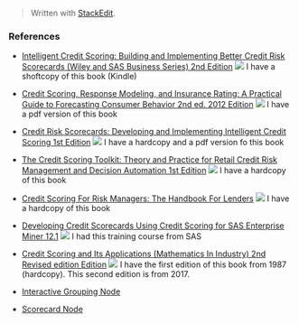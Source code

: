 > Written with [StackEdit](https://stackedit.io/).

### References

- [Intelligent Credit Scoring: Building and Implementing Better Credit Risk Scorecards (Wiley and SAS Business Series)  2nd Edition](https://www.amazon.com/Intelligent-Credit-Scoring-Implementing-Scorecards/dp/1119279151/ref=sr_1_1?keywords=credit+scorecard&qid=1551220114&s=gateway&sr=8-1)
![](https://images-na.ssl-images-amazon.com/images/I/51uEqTJK%2BWL._SX329_BO1,204,203,200_.jpg)
I have a shoftcopy of this book (Kindle)
- [Credit Scoring, Response Modeling, and Insurance Rating: A Practical Guide to Forecasting Consumer Behavior  2nd ed. 2012 Edition](https://www.amazon.com/Credit-Scoring-Response-Modeling-Insurance/dp/0230347762/ref=sr_1_3?keywords=credit+scorecard&qid=1551220114&s=gateway&sr=8-3)
![](https://bit.ly/2H65syI)
I have a pdf version of this book
- [Credit Risk Scorecards: Developing and Implementing Intelligent Credit Scoring  1st Edition](https://www.amazon.com/Credit-Risk-Scorecards-Implementing-Intelligent/dp/047175451X/ref=sr_1_4?keywords=credit+scorecard&qid=1551220114&s=gateway&sr=8-4)
![](https://bit.ly/2EC7Qvj)
I have a hardcopy and a pdf version fo this book
- [The Credit Scoring Toolkit: Theory and Practice for Retail Credit Risk Management and Decision Automation  1st Edition](https://www.amazon.com/Credit-Scoring-Toolkit-Management-Automation/dp/0199226407/ref=sr_1_5?keywords=credit+scorecard&qid=1551220114&s=gateway&sr=8-5)
![](https://bit.ly/2BWiACX)
I have a hardcopy of this book
- [Credit Scoring For Risk Managers: The Handbook For Lenders](https://www.amazon.com/Credit-Scoring-Risk-Managers-Handbook/dp/0324200544/ref=sr_1_14?keywords=credit+scorecard&qid=1551220114&s=gateway&sr=8-14)
![](https://bit.ly/2EzGhCF)
I have a hardcopy of this book
- [Developing Credit Scorecards Using Credit Scoring for SAS Enterprise Miner 12.1](https://www.amazon.com/Developing-Credit-Scorecards-Scoring-Enterprise/dp/161290517X/ref=sr_1_8?keywords=credit+scorecard&qid=1551220114&s=gateway&sr=8-8)
![](https://images-na.ssl-images-amazon.com/images/I/41pNkStkIFL._SX373_BO1,204,203,200_.jpg)
I had this training course from SAS

- [Credit Scoring and Its Applications (Mathematics In Industry)  2nd Revised edition Edition](https://www.amazon.com/Credit-Scoring-Applications-Mathematics-Industry/dp/1611974550/ref=sr_1_fkmrnull_1?keywords=credit+scoring+and+its+applications&qid=1551281813&s=gateway&sr=8-1-fkmrnull)
![](https://bit.ly/2Svmvw3)
I have the first edition of this book from 1987 (hardcopy). This second edition is from 2017.

- [Interactive Grouping Node](https://go.documentation.sas.com/?docsetId=emref&docsetTarget=p1qzwz7onopjqcn11uc04i18urg7.htm&docsetVersion=14.3&locale=en)
- [Scorecard Node](https://go.documentation.sas.com/?docsetId=emref&docsetTarget=n181vl3wdwn89mn1pfpqm3w6oaz5.htm&docsetVersion=14.3&locale=en)
<!--stackedit_data:
eyJoaXN0b3J5IjpbMTkzMjAyODkzNywtMTMwNDk2NzIxOF19
-->